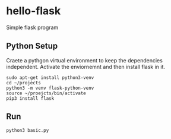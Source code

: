 # hello-flask
Simple flask program

## Python Setup

Craete a pythgon virtual environment to keep the dependencies independent.  Activate the enviornemnt and then install flask in it.

```linux
sudo apt-get install python3-venv
cd ~/projects
python3 -m venv flask-python-venv
source ~/proejcts/bin/activate 
pip3 install flask
```

## Run

```linux
python3 basic.py

```
